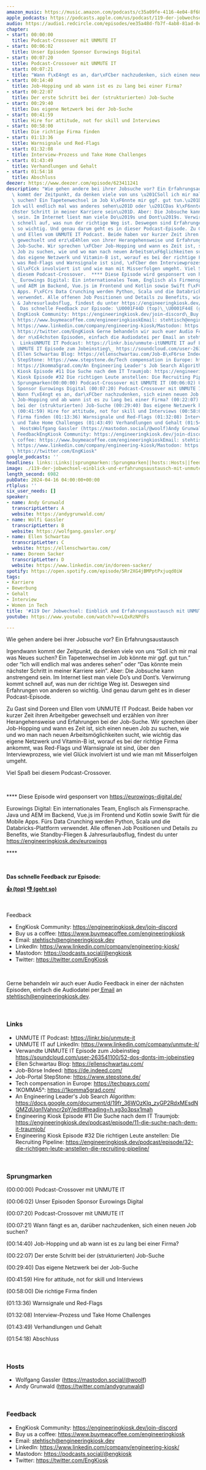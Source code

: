 ```yaml
---
amazon_music: https://music.amazon.com/podcasts/c35a09fe-4116-4e04-8f68-77d61b112e46/episodes/db1a0c53-a506-40c7-9535-d1403ee12c45/engineering-kiosk-119-der-jobwechsel-einblick-und-erfahrungsaustausch-mit-unmute-it
apple_podcasts: https://podcasts.apple.com/us/podcast/119-der-jobwechsel-einblick-und-erfahrungsaustausch/id1603082924?i=1000652568772&uo=4
audio: https://audio1.redcircle.com/episodes/ee35a48d-fb7f-4ab8-81ad-0c555414c175/stream.mp3
chapter:
- start: 00:00:00
  title: Podcast-Crossover mit UNMUTE IT
- start: 00:06:02
  title: Unser Episoden Sponsor Eurowings Digital
- start: 00:07:20
  title: Podcast-Crossover mit UNMUTE IT
- start: 00:07:21
  title: "Wann f\xE4ngt es an, dar\xFCber nachzudenken, sich einen neuen Job suchen?"
- start: 00:14:40
  title: Job-Hopping und ab wann ist es zu lang bei einer Firma?
- start: 00:22:07
  title: Der erste Schritt bei der (strukturierten) Job-Suche
- start: 00:29:40
  title: Das eigene Netzwerk bei der Job-Suche
- start: 00:41:59
  title: Hire for attitude, not for skill und Interviews
- start: 00:58:00
  title: Die richtige Firma finden
- start: 01:13:36
  title: Warnsignale und Red-Flags
- start: 01:32:08
  title: Interview-Prozess und Take Home Challenges
- start: 01:43:49
  title: Verhandlungen und Gehalt
- start: 01:54:18
  title: Abschluss
deezer: https://www.deezer.com/episode/623411241
description: "Wie gehen andere bei ihrer Jobsuche vor? Ein Erfahrungsaustausch Irgendwann\
  \ kommt der Zeitpunkt, da denken viele von uns \u201CSoll ich mir mal was Neues\
  \ suchen? Ein Tapetenwechsel im Job k\xF6nnte mir ggf. gut tun.\u201D oder \u201C\
  Ich will endlich mal was anderes sehen\u201D oder \u201CDas k\xF6nnte mein n\xE4\
  chster Schritt in meiner Karriere sein\u201D. Aber: Die Jobsuche kann anstrengend\
  \ sein. Im Internet liest man viele Do\u2019s und Dont\u2019s. Verwirrung kommt\
  \ schnell auf, was nun der richtige Weg ist. Deswegen sind Erfahrungen von anderen\
  \ so wichtig. Und genau darum geht es in dieser Podcast-Episode. Zu Gast sind Doreen\
  \ und Ellen vom UNMUTE IT Podcast. Beide haben vor kurzer Zeit ihren Arbeitgeber\
  \ gewechselt und erz\xE4hlen von ihrer Herangehensweise und Erfahrungen bei der\
  \ Job-Suche. Wir sprechen \xFCber Job-Hopping und wann es Zeit ist, sich einen neuen\
  \ Job zu suchen, wie und wo man nach neuen Arbeitsm\xF6glichkeiten sucht, wie wichtig\
  \ das eigene Netzwerk und Vitamin-B ist, worauf es bei der richtige Firma ankommt,\
  \ was Red-Flags und Warnsignale ist sind, \xFCber den Interviewprozess, wie viel\
  \ Gl\xFCck involviert ist und wie man mit Misserfolgen umgeht. Viel Spa\xDF bei\
  \ diesem Podcast-Crossover.  **** Diese Episode wird gesponsert von https://eurowings-digital.de/\_\
  \_ Eurowings Digital: Ein internationales Team, Englisch als Firmensprache. Java\
  \ und AEM im Backend, Vue.js im Frontend und Kotlin sowie Swift f\xFCr die Mobile\
  \ Apps. F\xFCrs Data Crunching werden Python, Scala und die Databricks-Plattform\
  \ verwendet. Alle offenen Job Positionen und Details zu Benefits, wie Standby-Fliegen\
  \ & Jahresurlaubsflug, findest du unter https://engineeringkiosk.dev/eurowings ****\
  \  Das schnelle Feedback zur Episode: \U0001F44D (top)\_\U0001F44E (geht so)  Feedback\
  \ EngKiosk Community: https://engineeringkiosk.dev/join-discord\_Buy us a coffee:\
  \ https://www.buymeacoffee.com/engineeringkioskEmail: stehtisch@engineeringkiosk.devLinkedIn:\
  \ https://www.linkedin.com/company/engineering-kiosk/Mastodon: https://podcasts.social/@engkioskTwitter:\
  \ https://twitter.com/EngKiosk Gerne behandeln wir auch euer Audio Feedback in einer\
  \ der n\xE4chsten Episoden, einfach die Audiodatei per Email an stehtisch@engineeringkiosk.dev.\
  \  LinksUNMUTE IT Podcast: https://linkr.bio/unmute-itUNMUTE IT auf LinkedIn: https://www.linkedin.com/company/unmute-it/Verwandte\
  \ UNMUTE IT Episode zum Jobeinstieg\_ https://soundcloud.com/user-263541100/52-dos-donts-im-jobeinstieg\_\
  \ Ellen Schwartau Blog: https://ellenschwartau.com/Job-B\xF6rse Indeed: https://de.indeed.com/Job-Portal\
  \ StepStone: https://www.stepstone.de/Tech compensation in Europe: https://techpays.com/1KOMMA5\xB0\
  : https://1komma5grad.com/An Engineering Leader's Job Search Algorithm: https://docs.google.com/document/d/19fr_36WOzKlq_zyGP2RdxMEsdNQMZdUqn1Vahncr2pY/edit#heading=h.xg3o3psx1mahEngineering\
  \ Kiosk Episode #11 Die Suche nach dem IT Traumjob: https://engineeringkiosk.dev/podcast/episode/11-die-suche-nach-dem-it-traumjob/Engineering\
  \ Kiosk Episode #32 Die richtigen Leute anstellen: Die Recruiting Pipeline: https://engineeringkiosk.dev/podcast/episode/32-die-richtigen-leute-anstellen-die-recruiting-pipeline/\
  \ Sprungmarken(00:00:00) Podcast-Crossover mit UNMUTE IT (00:06:02) Unser Episoden\
  \ Sponsor Eurowings Digital (00:07:20) Podcast-Crossover mit UNMUTE IT (00:07:21)\
  \ Wann f\xE4ngt es an, dar\xFCber nachzudenken, sich einen neuen Job suchen? (00:14:40)\
  \ Job-Hopping und ab wann ist es zu lang bei einer Firma? (00:22:07) Der erste Schritt\
  \ bei der (strukturierten) Job-Suche (00:29:40) Das eigene Netzwerk bei der Job-Suche\
  \ (00:41:59) Hire for attitude, not for skill und Interviews (00:58:00) Die richtige\
  \ Firma finden (01:13:36) Warnsignale und Red-Flags (01:32:08) Interview-Prozess\
  \ und Take Home Challenges (01:43:49) Verhandlungen und Gehalt (01:54:18) Abschluss\
  \  HostsWolfgang Gassler (https://mastodon.social/@woolf)Andy Grunwald (https://twitter.com/andygrunwald)\
  \ FeedbackEngKiosk Community: https://engineeringkiosk.dev/join-discordBuy us a\
  \ coffee: https://www.buymeacoffee.com/engineeringkioskEmail: stehtisch@engineeringkiosk.devLinkedIn:\
  \ https://www.linkedin.com/company/engineering-kiosk/Mastodon: https://podcasts.social/@engkioskTwitter:\
  \ https://twitter.com/EngKiosk"
google_podcasts: ''
headlines: links::Links||sprungmarken::Sprungmarken||hosts::Hosts||feedback::Feedback
image: ./119-der-jobwechsel-einblick-und-erfahrungsaustausch-mit-unmute-it.jpg
length_second: 6982
pubDate: 2024-04-16 04:00:00+00:00
rtlplus: ''
six_user_needs: []
speaker:
- name: Andy Grunwald
  transcriptLetter: A
  website: https://andygrunwald.com/
- name: Wolfi Gassler
  transcriptLetter: B
  website: https://wolfgang.gassler.org/
- name: Ellen Schwartau
  transcriptLetter: C
  website: https://ellenschwartau.com/
- name: Doreen Sacker
  transcriptLetter: D
  website: https://www.linkedin.com/in/doreen-sacker/
spotify: https://open.spotify.com/episode/5Rr2XG4jBMPptPxjuqd0iW
tags:
- Karriere
- Bewerbung
- Gehalt
- Interview
- Women in Tech
title: '#119 Der Jobwechsel: Einblick und Erfahrungsaustausch mit UNMUTE IT'
youtube: https://www.youtube.com/watch?v=xLQxRzNPdFs

---
```

<p>Wie gehen andere bei ihrer Jobsuche vor? Ein Erfahrungsaustausch</p><p>Irgendwann kommt der Zeitpunkt, da denken viele von uns “Soll ich mir mal was Neues suchen? Ein Tapetenwechsel im Job könnte mir ggf. gut tun.” oder “Ich will endlich mal was anderes sehen” oder “Das könnte mein nächster Schritt in meiner Karriere sein”. Aber: Die Jobsuche kann anstrengend sein. Im Internet liest man viele Do’s und Dont’s. Verwirrung kommt schnell auf, was nun der richtige Weg ist. Deswegen sind Erfahrungen von anderen so wichtig. Und genau darum geht es in dieser Podcast-Episode.</p><p>Zu Gast sind Doreen und Ellen vom UNMUTE IT Podcast. Beide haben vor kurzer Zeit ihren Arbeitgeber gewechselt und erzählen von ihrer Herangehensweise und Erfahrungen bei der Job-Suche. Wir sprechen über Job-Hopping und wann es Zeit ist, sich einen neuen Job zu suchen, wie und wo man nach neuen Arbeitsmöglichkeiten sucht, wie wichtig das eigene Netzwerk und Vitamin-B ist, worauf es bei der richtige Firma ankommt, was Red-Flags und Warnsignale ist sind, über den Interviewprozess, wie viel Glück involviert ist und wie man mit Misserfolgen umgeht.</p><p>Viel Spaß bei diesem Podcast-Crossover.</p><p><br></p><p>**** Diese Episode wird gesponsert von <a href="https://eurowings-digital.de/" rel="nofollow">https://eurowings-digital.de/</a>  </p><p>Eurowings Digital: Ein internationales Team, Englisch als Firmensprache. Java und AEM im Backend, Vue.js im Frontend und Kotlin sowie Swift für die Mobile Apps. Fürs Data Crunching werden Python, Scala und die Databricks-Plattform verwendet. Alle offenen Job Positionen und Details zu Benefits, wie Standby-Fliegen &amp; Jahresurlaubsflug, findest du unter <a href="https://engineeringkiosk.dev/eurowings">https://engineeringkiosk.dev/eurowings</a></p><p>****</p><p><br></p><p><strong>Das schnelle Feedback zur Episode:</strong></p><p><a href="https://api.openpodcast.dev/feedback/119/upvote" rel="nofollow"><strong>👍 (top)</strong></a><strong> </strong><a href="https://api.openpodcast.dev/feedback/119/downvote" rel="nofollow"><strong>👎 (geht so)</strong></a></p><p><br></p><p>Feedback</p><ul><li>EngKiosk Community: <a href="https://engineeringkiosk.dev/join-discord">https://engineeringkiosk.dev/join-discord</a> </li><li>Buy us a coffee: <a href="https://www.buymeacoffee.com/engineeringkiosk" rel="nofollow">https://www.buymeacoffee.com/engineeringkiosk</a></li><li>Email: <a href="mailto:stehtisch@engineeringkiosk.dev" rel="nofollow">stehtisch@engineeringkiosk.dev</a></li><li>LinkedIn: <a href="https://www.linkedin.com/company/engineering-kiosk/" rel="nofollow">https://www.linkedin.com/company/engineering-kiosk/</a></li><li>Mastodon: <a href="https://podcasts.social/@engkiosk" rel="nofollow">https://podcasts.social/@engkiosk</a></li><li>Twitter: <a href="https://twitter.com/EngKiosk" rel="nofollow">https://twitter.com/EngKiosk</a></li></ul><p><br></p><p>Gerne behandeln wir auch euer Audio Feedback in einer der nächsten Episoden, einfach die Audiodatei per<a href="https://engineeringkiosk.dev/kontakt/"> Email</a> an <a href="mailto:stehtisch@engineeringkiosk.dev" rel="nofollow">stehtisch@engineeringkiosk.dev</a>.</p><p><br></p><h3 id="links">Links</h3><ul><li>UNMUTE IT Podcast: <a href="https://linkr.bio/unmute-it" rel="nofollow">https://linkr.bio/unmute-it</a></li><li>UNMUTE IT auf LinkedIn: <a href="https://www.linkedin.com/company/unmute-it/" rel="nofollow">https://www.linkedin.com/company/unmute-it/</a></li><li><span>Verwandte UNMUTE IT Episode zum Jobeinstieg  </span><a href="https://soundcloud.com/user-263541100/52-dos-donts-im-jobeinstieg" rel="nofollow">https://soundcloud.com/user-263541100/52-dos-donts-im-jobeinstieg</a><span>  </span></li><li>Ellen Schwartau Blog: <a href="https://ellenschwartau.com/" rel="nofollow">https://ellenschwartau.com/</a></li><li>Job-Börse Indeed: <a href="https://de.indeed.com/" rel="nofollow">https://de.indeed.com/</a></li><li>Job-Portal StepStone: <a href="https://www.stepstone.de/" rel="nofollow">https://www.stepstone.de/</a></li><li>Tech compensation in Europe: <a href="https://techpays.com/" rel="nofollow">https://techpays.com/</a></li><li>1KOMMA5°: <a href="https://1komma5grad.com/" rel="nofollow">https://1komma5grad.com/</a></li><li>An Engineering Leader&#39;s Job Search Algorithm: <a href="https://docs.google.com/document/d/19fr_36WOzKlq_zyGP2RdxMEsdNQMZdUqn1Vahncr2pY/edit#heading=h.xg3o3psx1mah" rel="nofollow">https://docs.google.com/document/d/19fr_36WOzKlq_zyGP2RdxMEsdNQMZdUqn1Vahncr2pY/edit#heading=h.xg3o3psx1mah</a></li><li>Engineering Kiosk Episode #11 Die Suche nach dem IT Traumjob: <a href="https://engineeringkiosk.dev/podcast/episode/11-die-suche-nach-dem-it-traumjob/">https://engineeringkiosk.dev/podcast/episode/11-die-suche-nach-dem-it-traumjob/</a></li><li>Engineering Kiosk Episode #32 Die richtigen Leute anstellen: Die Recruiting Pipeline: <a href="https://engineeringkiosk.dev/podcast/episode/32-die-richtigen-leute-anstellen-die-recruiting-pipeline/">https://engineeringkiosk.dev/podcast/episode/32-die-richtigen-leute-anstellen-die-recruiting-pipeline/</a></li></ul><p><br></p><h3 id="sprungmarken">Sprungmarken</h3><p>(00:00:00) Podcast-Crossover mit UNMUTE IT</p><p>(00:06:02) Unser Episoden Sponsor Eurowings Digital</p><p>(00:07:20) Podcast-Crossover mit UNMUTE IT</p><p>(00:07:21) Wann fängt es an, darüber nachzudenken, sich einen neuen Job suchen?</p><p>(00:14:40) Job-Hopping und ab wann ist es zu lang bei einer Firma?</p><p>(00:22:07) Der erste Schritt bei der (strukturierten) Job-Suche</p><p>(00:29:40) Das eigene Netzwerk bei der Job-Suche</p><p>(00:41:59) Hire for attitude, not for skill und Interviews</p><p>(00:58:00) Die richtige Firma finden</p><p>(01:13:36) Warnsignale und Red-Flags</p><p>(01:32:08) Interview-Prozess und Take Home Challenges</p><p>(01:43:49) Verhandlungen und Gehalt</p><p>(01:54:18) Abschluss</p><p><br></p><h3 id="hosts">Hosts</h3><ul><li>Wolfgang Gassler (<a href="https://mastodon.social/@woolf" rel="nofollow">https://mastodon.social/@woolf</a>)</li><li>Andy Grunwald (<a href="https://twitter.com/andygrunwald" rel="nofollow">https://twitter.com/andygrunwald</a>)</li></ul><p><br></p><h3 id="feedback">Feedback</h3><ul><li>EngKiosk Community: <a href="https://engineeringkiosk.dev/join-discord">https://engineeringkiosk.dev/join-discord</a></li><li>Buy us a coffee: <a href="https://www.buymeacoffee.com/engineeringkiosk" rel="nofollow">https://www.buymeacoffee.com/engineeringkiosk</a></li><li>Email: <a href="mailto:stehtisch@engineeringkiosk.dev" rel="nofollow">stehtisch@engineeringkiosk.dev</a></li><li>LinkedIn: <a href="https://www.linkedin.com/company/engineering-kiosk/" rel="nofollow">https://www.linkedin.com/company/engineering-kiosk/</a></li><li>Mastodon: <a href="https://podcasts.social/@engkiosk" rel="nofollow">https://podcasts.social/@engkiosk</a></li><li>Twitter: <a href="https://twitter.com/EngKiosk" rel="nofollow">https://twitter.com/EngKiosk</a></li></ul>